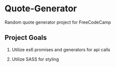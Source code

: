 # Quote-Generator
Random quote generator project for FreeCodeCamp

## Project Goals
1. Utilize es6 promises and generators for api calls

2. Utilize SASS for styling
